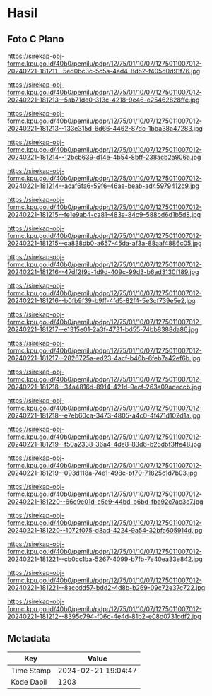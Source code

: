 # Hasil

## Foto C Plano

https://sirekap-obj-formc.kpu.go.id/40b0/pemilu/pdpr/12/75/01/10/07/1275011007012-20240221-181211--5ed0bc3c-5c5a-4ad4-8d52-f405d0d91f76.jpg

https://sirekap-obj-formc.kpu.go.id/40b0/pemilu/pdpr/12/75/01/10/07/1275011007012-20240221-181213--5ab71de0-313c-4218-9c46-e25462828ffe.jpg

https://sirekap-obj-formc.kpu.go.id/40b0/pemilu/pdpr/12/75/01/10/07/1275011007012-20240221-181213--133e315d-6d66-4462-87dc-1bba38a47283.jpg

https://sirekap-obj-formc.kpu.go.id/40b0/pemilu/pdpr/12/75/01/10/07/1275011007012-20240221-181214--12bcb639-d14e-4b54-8bff-238acb2a906a.jpg

https://sirekap-obj-formc.kpu.go.id/40b0/pemilu/pdpr/12/75/01/10/07/1275011007012-20240221-181214--acaf6fa6-59f6-46ae-beab-ad45979412c9.jpg

https://sirekap-obj-formc.kpu.go.id/40b0/pemilu/pdpr/12/75/01/10/07/1275011007012-20240221-181215--fe1e9ab4-ca81-483a-84c9-588bd6d1b5d8.jpg

https://sirekap-obj-formc.kpu.go.id/40b0/pemilu/pdpr/12/75/01/10/07/1275011007012-20240221-181215--ca838db0-a657-45da-af3a-88aaf4886c05.jpg

https://sirekap-obj-formc.kpu.go.id/40b0/pemilu/pdpr/12/75/01/10/07/1275011007012-20240221-181216--47df2f9c-1d9d-409c-99d3-b6ad3130f189.jpg

https://sirekap-obj-formc.kpu.go.id/40b0/pemilu/pdpr/12/75/01/10/07/1275011007012-20240221-181216--b0fb9f39-b9ff-4fd5-82f4-5e3cf739e5e2.jpg

https://sirekap-obj-formc.kpu.go.id/40b0/pemilu/pdpr/12/75/01/10/07/1275011007012-20240221-181217--e1315e01-2a3f-4731-bd55-74bb8388da86.jpg

https://sirekap-obj-formc.kpu.go.id/40b0/pemilu/pdpr/12/75/01/10/07/1275011007012-20240221-181217--2826725a-ed23-4acf-b46b-6feb7a42ef6b.jpg

https://sirekap-obj-formc.kpu.go.id/40b0/pemilu/pdpr/12/75/01/10/07/1275011007012-20240221-181218--34a4816d-8914-421d-9ecf-263a09adeccb.jpg

https://sirekap-obj-formc.kpu.go.id/40b0/pemilu/pdpr/12/75/01/10/07/1275011007012-20240221-181218--e7eb60ca-3473-4805-a4c0-4f471d102d1a.jpg

https://sirekap-obj-formc.kpu.go.id/40b0/pemilu/pdpr/12/75/01/10/07/1275011007012-20240221-181219--f50a2338-36a4-4de8-83d6-b25dbf3ffe48.jpg

https://sirekap-obj-formc.kpu.go.id/40b0/pemilu/pdpr/12/75/01/10/07/1275011007012-20240221-181219--093d118a-74e1-498c-bf70-71825c1d7b03.jpg

https://sirekap-obj-formc.kpu.go.id/40b0/pemilu/pdpr/12/75/01/10/07/1275011007012-20240221-181220--66e9e01d-c5e9-44bd-b6bd-fba92c7ac3c7.jpg

https://sirekap-obj-formc.kpu.go.id/40b0/pemilu/pdpr/12/75/01/10/07/1275011007012-20240221-181220--1072f075-d8ad-4224-9a54-32bfa605914d.jpg

https://sirekap-obj-formc.kpu.go.id/40b0/pemilu/pdpr/12/75/01/10/07/1275011007012-20240221-181221--cb0cc1ba-5267-4099-b7fb-7e40ea33e842.jpg

https://sirekap-obj-formc.kpu.go.id/40b0/pemilu/pdpr/12/75/01/10/07/1275011007012-20240221-181221--8accdd57-bdd2-4d8b-b269-09c72e37c722.jpg

https://sirekap-obj-formc.kpu.go.id/40b0/pemilu/pdpr/12/75/01/10/07/1275011007012-20240221-181212--8395c794-f06c-4e4d-81b2-e08d0731cdf2.jpg


## Metadata

| Key        | Value               |
| ---------- | ------------------- |
| Time Stamp | 2024-02-21 19:04:47 |
| Kode Dapil | 1203                |



